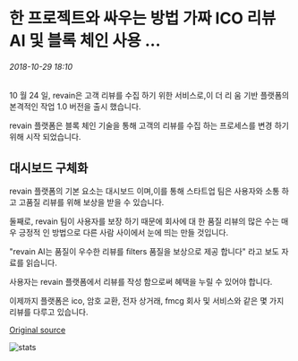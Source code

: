 # 한 프로젝트와 싸우는 방법 가짜 ICO 리뷰 AI 및 블록 체인 사용 ...

###### 2018-10-29 18:10

10 월 24 일, revain은 고객 리뷰를 수집 하기 위한 서비스로,이 더 리 움 기반 플랫폼의 본격적인 작업 1.0 버전을 출시 했습니다.

revain 플랫폼은 블록 체인 기술을 통해 고객의 리뷰를 수집 하는 프로세스를 변경 하기 위해 시작 되었습니다.

## 대시보드 구체화

revain 플랫폼의 기본 요소는 대시보드 이며,이를 통해 스타트업 팀은 사용자와 소통 하 고 고품질 리뷰를 위해 보상을 받을 수 있습니다.

둘째로, revain 팀이 사용자를 보장 하기 때문에 회사에 대 한 품질 리뷰의 많은 수는 매우 긍정적 인 방법으로 다른 사람 사이에서 눈에 띄는 만들 것입니다.

"revain AI는 품질이 우수한 리뷰를 ﬁlters 품질을 보상으로 제공 합니다" 라고 보도 자료를 읽습니다.

사용자는 revain 플랫폼에서 리뷰를 작성 함으로써 혜택을 누릴 수 있어야 합니다.

이제까지 플랫폼은 ico, 암호 교환, 전자 상거래, fmcg 회사 및 서비스와 같은 몇 가지 리뷰를 다루고 있습니다.

[Original source](https://cointelegraph.com/news/how-one-project-is-fighting-fake-ico-reviews-using-ai-and-blockchain)

![stats](https://c.statcounter.com/11760860/0/a89fa40b/1/ "stats")